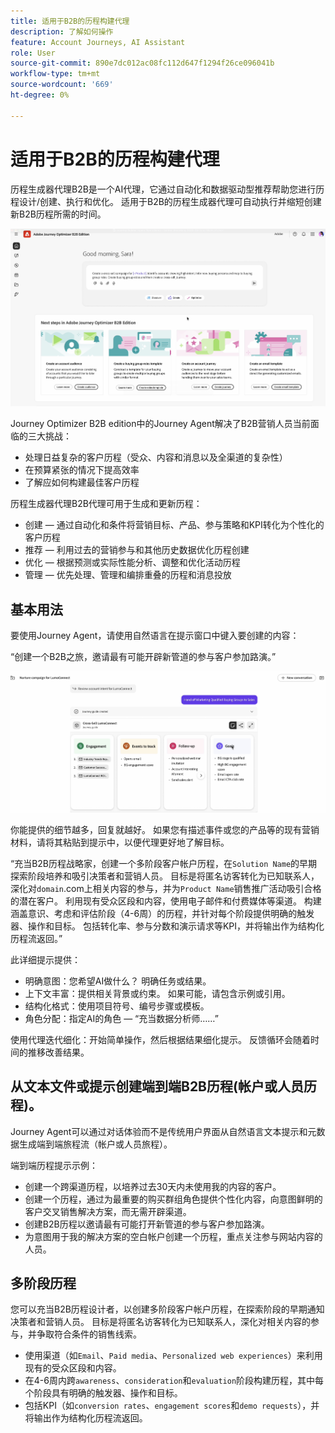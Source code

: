 ```yaml
---
title: 适用于B2B的历程构建代理
description: 了解如何操作
feature: Account Journeys, AI Assistant
role: User
source-git-commit: 890e7dc012ac08fc112d647f1294f26ce096041b
workflow-type: tm+mt
source-wordcount: '669'
ht-degree: 0%

---
```


# 适用于B2B的历程构建代理

历程生成器代理B2B是一个AI代理，它通过自动化和数据驱动型推荐帮助您进行历程设计/创建、执行和优化。 适用于B2B的历程生成器代理可自动执行并缩短创建新B2B历程所需的时间。

![历程生成器代理B2B提示](assets/journey-agent-prompt.png)

Journey Optimizer B2B edition中的Journey Agent解决了B2B营销人员当前面临的三大挑战：

* 处理日益复杂的客户历程（受众、内容和消息以及全渠道的复杂性）
* 在预算紧张的情况下提高效率
* 了解应如何构建最佳客户历程

历程生成器代理B2B代理可用于生成和更新历程：

* 创建 — 通过自动化和条件将营销目标、产品、参与策略和KPI转化为个性化的客户历程
* 推荐 — 利用过去的营销参与和其他历史数据优化历程创建
* 优化 — 根据预测或实际性能分析、调整和优化活动历程
* 管理 — 优先处理、管理和编排重叠的历程和消息投放

## 基本用法

要使用Journey Agent，请使用自然语言在提示窗口中键入要创建的内容：

“创建一个B2B之旅，邀请最有可能开辟新管道的参与客户参加路演。”

![历程生成器代理B2B提示](assets/journey-agent-tasks.png)

你能提供的细节越多，回复就越好。 如果您有描述事件或您的产品等的现有营销材料，请将其粘贴到提示中，以便代理更好地了解目标。

“充当B2B历程战略家，创建一个多阶段客户帐户历程，在`Solution Name`的早期探索阶段培养和吸引决策者和营销人员。 目标是将匿名访客转化为已知联系人，深化对`domain`.com上相关内容的参与，并为`Product Name`销售推广活动吸引合格的潜在客户。 利用现有受众区段和内容，使用电子邮件和付费媒体等渠道。 构建涵盖意识、考虑和评估阶段（4-6周）的历程，并针对每个阶段提供明确的触发器、操作和目标。 包括转化率、参与分数和演示请求等KPI，并将输出作为结构化历程流返回。”

此详细提示提供：

* 明确意图：您希望AI做什么？ 明确任务或结果。
* 上下文丰富：提供相关背景或约束。 如果可能，请包含示例或引用。
* 结构化格式：使用项目符号、编号步骤或模板。
* 角色分配：指定AI的角色 — “充当数据分析师……”

使用代理迭代细化：开始简单操作，然后根据结果细化提示。 反馈循环会随着时间的推移改善结果。

## 从文本文件或提示创建端到端B2B历程(帐户或人员历程)。

Journey Agent可以通过对话体验而不是传统用户界面从自然语言文本提示和元数据生成端到端旅程流（帐户或人员旅程）。

端到端历程提示示例：

* 创建一个跨渠道历程，以培养过去30天内未使用我的内容的客户。
* 创建一个历程，通过为最重要的购买群组角色提供个性化内容，向意图鲜明的客户交叉销售解决方案，而无需开辟渠道。
* 创建B2B历程以邀请最有可能打开新管道的参与客户参加路演。
* 为意图用于我的解决方案的空白帐户创建一个历程，重点关注参与网站内容的人员。

## 多阶段历程

您可以充当B2B历程设计者，以创建多阶段客户帐户历程，在探索阶段的早期通知决策者和营销人员。
目标是将匿名访客转化为已知联系人，深化对相关内容的参与，并争取符合条件的销售线索。

* 使用渠道（如`Email`、`Paid media`、`Personalized web experiences`）来利用现有的受众区段和内容。
* 在4-6周内跨`awareness`、`consideration`和`evaluation`阶段构建历程，其中每个阶段具有明确的触发器、操作和目标。
* 包括KPI（如`conversion rates`、`engagement scores`和`demo requests`），并将输出作为结构化历程流返回。
